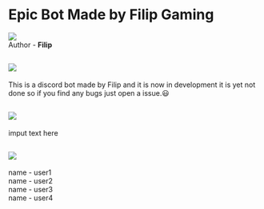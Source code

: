 # Epic Bot Made by **Filip Gaming**
![](https://user-images.githubusercontent.com/76712316/120322979-4bcda600-c2e5-11eb-9c59-327dc73a9448.jpg)<br>
Author - **Filip**
## ![](https://user-images.githubusercontent.com/76712316/120323740-1aa1a580-c2e6-11eb-9775-059d164edb3a.png)

This is a discord bot made by Filip and it is now in development it is yet not done so if you find any bugs just open a issue.😃<br>



## ![](https://user-images.githubusercontent.com/76712316/120328163-dc5ab500-c2ea-11eb-8035-9c35ecdd0412.png)<br>

imput text here<br>


## ![](https://user-images.githubusercontent.com/76712316/120328916-9ce09880-c2eb-11eb-9e27-db666bfda80e.png)<br>
name - user1<br>
name - user2<br>
name - user3<br>
name - user4<br>
